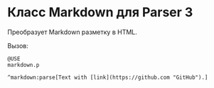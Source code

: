 # Класс Markdown для Parser 3

Преобразует Markdown разметку в HTML.

Вызов:

```
@USE
markdown.p

^markdown:parse[Text with [link](https://github.com "GitHub").]
```
